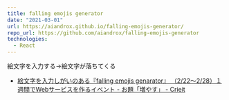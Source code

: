 ```yaml
---
title: falling emojis generator
date: "2021-03-01"
url: https://aiandrox.github.io/falling-emojis-generator/
repo_url: https://github.com/aiandrox/falling-emojis-generator
technologies:
  - React
---
```


絵文字を入力する→絵文字が落ちてくる

- [絵文字を入力しがいのある『falling emojis genarator』 （2/22～2/28）１週間でWebサービスを作るイベント - お題「増やす」 - Crieit](https://crieit.net/boards/web1week-202102/falling-emojis-genarator)
